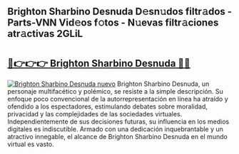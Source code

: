 ## Brighton Sharbino Desnuda D𝚎sn𝚞dos filtr𝚊dos - Parts-VNN Vid𝚎os f𝚘tos - N𝚞evas filtr𝚊ciones atr𝚊ctivas 2GLiL

# <h2><a href="http://mb6sqn.tromn.icu/?c=Brighton+Sharbino+Desnuda">🔗👉👉👉 Brighton Sharbino Desnuda 🔗🔗</a></h2>

[![Brighton Sharbino Desnuda nuevo](https://i.imgur.com/pEAQMta.gif)](http://mb6sqn.tromn.icu/?c=Brighton+Sharbino+Desnuda)
Brighton Sharbino Desnuda, un personaje multifacético y polémico, se resiste a la simple descripción. Su enfoque poco convencional de la autorrepresentación en línea ha atraído y ofendido a los espectadores, estimulando debates sobre moralidad, privacidad y las complejidades de las sociedades virtuales. Independientemente de sus decisiones futuras, su influencia en los medios digitales es indiscutible. Armado con una dedicación inquebrantable y un atractivo innegable, el alcance de Brighton Sharbino Desnuda en el mundo virtual es vasto.
